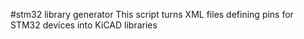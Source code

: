 #stm32 library generator
This script turns XML files defining pins for STM32 devices into KiCAD libraries
